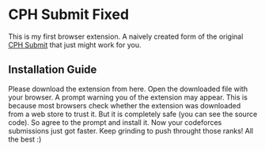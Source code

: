 # CPH Submit Fixed
This is my first browser extension. A naively created form of the original [CPH Submit](https://github.com/agrawal-d/cph-submit) that just might work for you.

## Installation Guide
Please download the extension from here.
Open the downloaded file with your browser.
A prompt warning you of the extension may appear. This is because most browsers check whether the extension was downloaded from a web store to trust it.
But it is completely safe (you can see the source code). So agree to the prompt and install it.
Now your codeforces submissions just got faster. Keep grinding to push throught those ranks!
All the best :)
